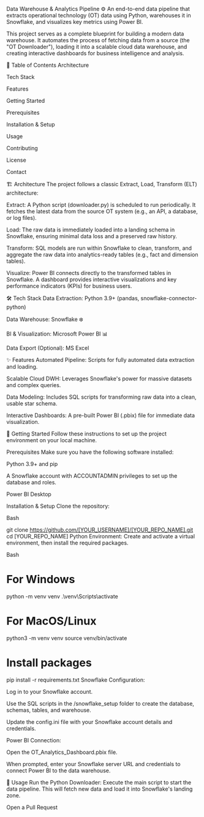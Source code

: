 Data Warehouse & Analytics Pipeline ⚙️
An end-to-end data pipeline that extracts operational technology (OT) data using Python, warehouses it in Snowflake, and visualizes key metrics using Power BI.

This project serves as a complete blueprint for building a modern data warehouse. It automates the process of fetching data from a source (the "OT Downloader"), loading it into a scalable cloud data warehouse, and creating interactive dashboards for business intelligence and analysis.

📖 Table of Contents
Architecture

Tech Stack

Features

Getting Started

Prerequisites

Installation & Setup

Usage

Contributing

License

Contact

🏗️ Architecture
The project follows a classic Extract, Load, Transform (ELT) architecture:

Extract: A Python script (downloader.py) is scheduled to run periodically. It fetches the latest data from the source OT system (e.g., an API, a database, or log files).

Load: The raw data is immediately loaded into a landing schema in Snowflake, ensuring minimal data loss and a preserved raw history.

Transform: SQL models are run within Snowflake to clean, transform, and aggregate the raw data into analytics-ready tables (e.g., fact and dimension tables).

Visualize: Power BI connects directly to the transformed tables in Snowflake. A dashboard provides interactive visualizations and key performance indicators (KPIs) for business users.

🛠️ Tech Stack
Data Extraction: Python 3.9+ (pandas, snowflake-connector-python)

Data Warehouse: Snowflake ❄️

BI & Visualization: Microsoft Power BI 📊

Data Export (Optional): MS Excel

✨ Features
Automated Pipeline: Scripts for fully automated data extraction and loading.

Scalable Cloud DWH: Leverages Snowflake's power for massive datasets and complex queries.

Data Modeling: Includes SQL scripts for transforming raw data into a clean, usable star schema.

Interactive Dashboards: A pre-built Power BI (.pbix) file for immediate data visualization.

🚀 Getting Started
Follow these instructions to set up the project environment on your local machine.

Prerequisites
Make sure you have the following software installed:

Python 3.9+ and pip

A Snowflake account with ACCOUNTADMIN privileges to set up the database and roles.

Power BI Desktop

Installation & Setup
Clone the repository:

Bash

git clone https://github.com/[YOUR_USERNAME]/[YOUR_REPO_NAME].git
cd [YOUR_REPO_NAME]
Python Environment:
Create and activate a virtual environment, then install the required packages.

Bash

# For Windows
python -m venv venv
.\venv\Scripts\activate

# For MacOS/Linux
python3 -m venv venv
source venv/bin/activate

# Install packages
pip install -r requirements.txt
Snowflake Configuration:

Log in to your Snowflake account.

Use the SQL scripts in the /snowflake_setup folder to create the database, schemas, tables, and warehouse.

Update the config.ini file with your Snowflake account details and credentials.

Power BI Connection:

Open the OT_Analytics_Dashboard.pbix file.

When prompted, enter your Snowflake server URL and credentials to connect Power BI to the data warehouse.

🎈 Usage
Run the Python Downloader:
Execute the main script to start the data pipeline. This will fetch new data and load it into Snowflake's landing zone.


Open a Pull Request

